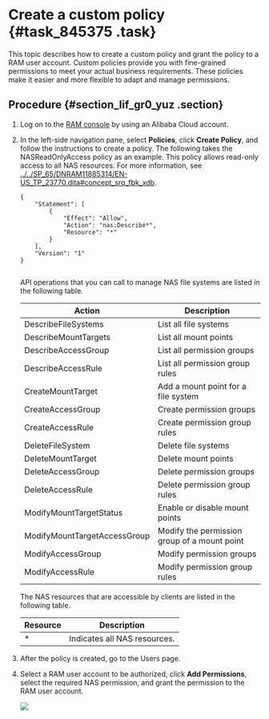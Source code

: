 # Create a custom policy {#task_845375 .task}

This topic describes how to create a custom policy and grant the policy to a RAM user account. Custom policies provide you with fine-grained permissions to meet your actual business requirements. These policies make it easier and more flexible to adapt and manage permissions.

## Procedure {#section_lif_gr0_yuz .section}

1.  Log on to the [RAM console](https://ram.console.aliyun.com/overview) by using an Alibaba Cloud account.
2.  In the left-side navigation pane, select **Policies**, click **Create Policy**, and follow the instructions to create a policy. The following takes the NASReadOnlyAccess policy as an example. This policy allows read-only access to all NAS resources. For more information, see [../../SP\_65/DNRAM11885314/EN-US\_TP\_23770.dita\#concept\_srq\_fbk\_xdb](../../SP_65/DNRAM11885314/EN-US_TP_23770.dita#concept_srq_fbk_xdb).

    ``` {#codeblock_axc_8u8_8d3}
    {
        "Statement": [
            {
                "Effect": "Allow",
                "Action": "nas:Describe*",
                "Resource": "*"
            }
        ],
        "Version": "1"
    }
    					
    ```

    API operations that you can call to manage NAS file systems are listed in the following table.

    |Action|Description|
    |------|-----------|
    |DescribeFileSystems|List all file systems|
    |DescribeMountTargets|List all mount points|
    |DescribeAccessGroup|List all permission groups|
    |DescribeAccessRule|List all permission group rules|
    |CreateMountTarget|Add a mount point for a file system|
    |CreateAccessGroup|Create permission groups|
    |CreateAccessRule|Create permission group rules|
    |DeleteFileSystem|Delete file systems|
    |DeleteMountTarget|Delete mount points|
    |DeleteAccessGroup|Delete permission groups|
    |DeleteAccessRule|Delete permission group rules|
    |ModifyMountTargetStatus|Enable or disable mount points|
    |ModifyMountTargetAccessGroup|Modify the permission group of a mount point|
    |ModifyAccessGroup|Modify permission groups|
    |ModifyAccessRule|Modify permission group rules|

    The NAS resources that are accessible by clients are listed in the following table.

    |Resource|Description|
    |--------|-----------|
    |\*|Indicates all NAS resources.|

3.  After the policy is created, go to the Users page.
4.  Select a RAM user account to be authorized, click **Add Permissions**, select the required NAS permission, and grant the permission to the RAM user account.

    ![](http://static-aliyun-doc.oss-cn-hangzhou.aliyuncs.com/assets/img/18696/156436747252616_en-US.png)


